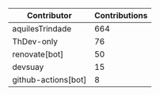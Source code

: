 | Contributor | Contributions |
| ------------ | -------------- |
| aquilesTrindade | 664 |
| ThDev-only | 76 |
| renovate[bot] | 50 |
| devsuay | 15 |
| github-actions[bot] | 8 |
